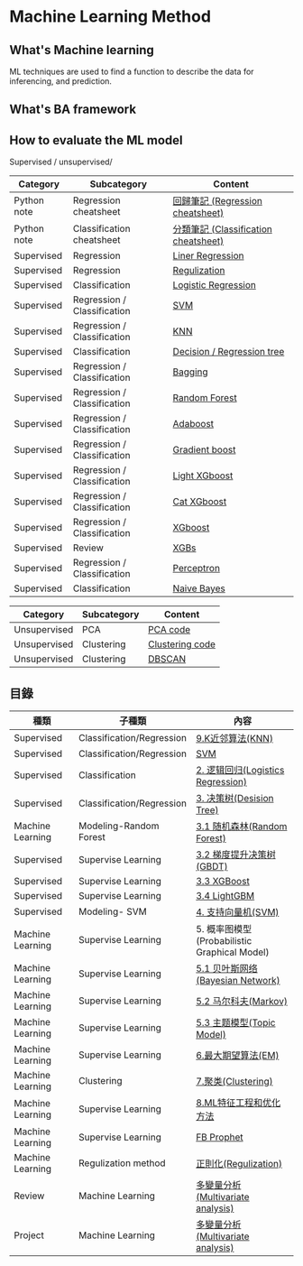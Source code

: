 # Machine Learning Method

## What's Machine learning
ML techniques are used to find a function to describe the data for inferencing, and prediction.

## What's BA framework

## How to evaluate the ML model
Supervised / unsupervised/ 

| Category | Subcategory | Content                                                        |
| ----- | -------- | ------------------------------------------------------------ | 
| Python note | Regression cheatsheet | [回歸筆記 (Regression cheatsheet)](https://colab.research.google.com/drive/13JTAurn7k1RuXQBqA1v7NOHR333zuvfi#scrollTo=nJm6AmLgJkcR) |
| Python note | Classification cheatsheet | [分類筆記 (Classification cheatsheet)](https://colab.research.google.com/drive/121dyWgC98z7BoGnQ1mdjDHlqaQqGALSd#scrollTo=DVyFlzJ53f2B) |
| Supervised | Regression | [Liner Regression](https://colab.research.google.com/drive/1NVN6b40hY5KOZFb_EPmyod5YlwzE-uwR#scrollTo=OUoqM7QOTJwR) |
| Supervised | Regression | [Regulization](https://colab.research.google.com/drive/1IyPQVFCuyHw087G_1Mb-v0hzE9ag7OW0) |
| Supervised | Classification | [Logistic Regression]() |
| Supervised | Regression / Classification | [SVM](https://colab.research.google.com/drive/1sl3OyK5rT2HqDsZ2cUg0P7476pGDAKrB) |
| Supervised | Regression / Classification | [KNN](https://colab.research.google.com/drive/1HnLUkRZAgHzOUy7askF8VIhhE4lInM8p?usp=drive_open) |
| Supervised | Classification | [Decision / Regression tree](https://colab.research.google.com/drive/1AAS9vAI3XJ9c4Gi3TAsjAtCzYOHZhoKB) |
| Supervised | Regression / Classification | [Bagging](https://colab.research.google.com/drive/1KBL18Wx_LVpo0TYzid5IZrSOZrMpUm2J) |
| Supervised | Regression / Classification | [Random Forest](https://colab.research.google.com/drive/1WdVQ0tm2GPxSg1T1aHr8ZSw_STcM90BK) |
| Supervised | Regression / Classification | [Adaboost](https://colab.research.google.com/drive/17cYFyfqlSoHp9QFFve1rLyPfTrDgyP2q) |
| Supervised | Regression / Classification | [Gradient boost](https://colab.research.google.com/drive/1CsIZzg5umo3jh27F2YIxaFe6ute2V4S_) |
| Supervised | Regression / Classification | [Light XGboost](https://colab.research.google.com/drive/1_LkpRpYVly_ZePlOVE7wtU0uRpHWCnv_#scrollTo=5ZRQ1YXy1bth) |
| Supervised | Regression / Classification | [Cat XGboost](https://colab.research.google.com/drive/1uEOYlK5QDlqLgLcw9TLm-qh1Q1-rUovk?usp=sharing) |
| Supervised | Regression / Classification | [XGboost](https://colab.research.google.com/drive/1ez66PCTfYL76hqNZkHWMr2NoPCBLVs6k?usp=drive_open) |
| Supervised | Review| [XGBs](https://www.kaggle.com/code/manavgupta92/s3e17-eda-baseline-cat-xgb-lgb) |
| Supervised | Regression / Classification | [Perceptron](https://colab.research.google.com/drive/1S22Y538kuCA0j8PkuA2kRvqWxOE_Lrez#scrollTo=24HgLcGRgsvm) |
| Supervised | Classification | [Naive Bayes](https://colab.research.google.com/drive/1AN-W_8j2meEbOLFrDyQ47HytctDMl3qZ) |



| Category | Subcategory | Content                                                        |
| ----- | -------- | ------------------------------------------------------------ | 
| Unsupervised | PCA | [PCA code](https://colab.research.google.com/drive/1Asv_6dUowL1evp82GKcZBHWyAB_YqvZ7) |
| Unsupervised | Clustering | [Clustering code](https://colab.research.google.com/drive/1Lxo_x2On629SN2OrbgAg_OYWkEFx_txV) |
| Unsupervised | Clustering | [DBSCAN](https://colab.research.google.com/drive/1lOz9WuT9i8YLW3CLq3CQZ2tHD9seJuNZ) |





## 目錄 
| 種類 | 子種類 | 內容                                                        |
| ----- | -------- | ------------------------------------------------------------ | 
| Supervised | Classification/Regression | [9.K近邻算法(KNN)](https://github.com/NLP-LOVE/ML-NLP/tree/master/Machine%20Learning/9.%20KNN) | 
| Supervised | Classification/Regression | [SVM](https://github.com/Taweilo/data-sicence-awesome-note/tree/main/1.%20Machine%20Learning/SVM%20) | 
| Supervised | Classification | [2. 逻辑回归(Logistics Regression)](https://github.com/NLP-LOVE/ML-NLP/blob/master/Machine%20Learning/2.Logistics%20Regression/2.Logistics%20Regression.md) | 
| Supervised | Classification/Regression| [3. 决策树(Desision Tree)](https://github.com/NLP-LOVE/ML-NLP/blob/master/Machine%20Learning/3.Desition%20Tree/Desition%20Tree.md) | 
| Machine Learning | Modeling-Random Forest | [3.1 随机森林(Random Forest)](https://github.com/NLP-LOVE/ML-NLP/blob/master/Machine%20Learning/3.1%20Random%20Forest/3.1%20Random%20Forest.md) |
| Supervised | Supervise Learning | [3.2 梯度提升决策树(GBDT)](https://github.com/NLP-LOVE/ML-NLP/blob/master/Machine%20Learning/3.2%20GBDT/3.2%20GBDT.md) | 
| Supervised | Supervise Learning |[3.3 XGBoost](https://github.com/NLP-LOVE/ML-NLP/blob/master/Machine%20Learning/3.3%20XGBoost/3.3%20XGBoost.md) | 
| Supervised | Supervise Learning | [3.4 LightGBM](https://github.com/NLP-LOVE/ML-NLP/blob/master/Machine%20Learning/3.4%20LightGBM/3.4%20LightGBM.md) | 
| Supervised |  Modeling- SVM | [4. 支持向量机(SVM)](https://github.com/NLP-LOVE/ML-NLP/blob/master/Machine%20Learning/4.%20SVM/4.%20SVM.md) | 
| Machine Learning | Supervise Learning | 5. 概率图模型(Probabilistic Graphical Model)                 |
| Machine Learning | Supervise Learning | [5.1 贝叶斯网络(Bayesian Network)](https://github.com/NLP-LOVE/ML-NLP/blob/master/Machine%20Learning/5.1%20Bayes%20Network/5.1%20Bayes%20Network.md) | 
| Machine Learning | Supervise Learning | [5.2 马尔科夫(Markov)](https://github.com/NLP-LOVE/ML-NLP/blob/master/Machine%20Learning/5.2%20Markov/5.2%20Markov.md) | 
| Machine Learning | Supervise Learning | [5.3 主题模型(Topic Model)](https://github.com/NLP-LOVE/ML-NLP/tree/master/Machine%20Learning/5.3%20Topic%20Model) |
| Machine Learning | Supervise Learning | [6.最大期望算法(EM)](https://github.com/NLP-LOVE/ML-NLP/tree/master/Machine%20Learning/6.%20EM) | 
| Machine Learning | Clustering | [7.聚类(Clustering)](https://github.com/NLP-LOVE/ML-NLP/tree/master/Machine%20Learning/7.%20Clustering) | 
| Machine Learning | Supervise Learning | [8.ML特征工程和优化方法](https://github.com/NLP-LOVE/ML-NLP/tree/master/Machine%20Learning/8.%20ML%E7%89%B9%E5%BE%81%E5%B7%A5%E7%A8%8B%E5%92%8C%E4%BC%98%E5%8C%96%E6%96%B9%E6%B3%95)
| Machine Learning | Supervise Learning | [FB Prophet](https://github.com/NLP-LOVE/ML-NLP/tree/master/Machine%20Learning/9.%20KNN) | 
| Machine Learning | Regulization method | [正則化(Regulization)](https://github.com/NLP-LOVE/ML-NLP/blob/master/Machine%20Learning/Liner%20Regression/1.Liner%20Regression.md) |
| Review | Machine Learning | [多變量分析(Multivariate analysis)](https://github.com/NLP-LOVE/ML-NLP/blob/master/Machine%20Learning/Liner%20Regression/1.Liner%20Regression.md) | 
| Project | Machine Learning | [多變量分析(Multivariate analysis)](https://github.com/NLP-LOVE/ML-NLP/blob/master/Machine%20Learning/Liner%20Regression/1.Liner%20Regression.md) | 
